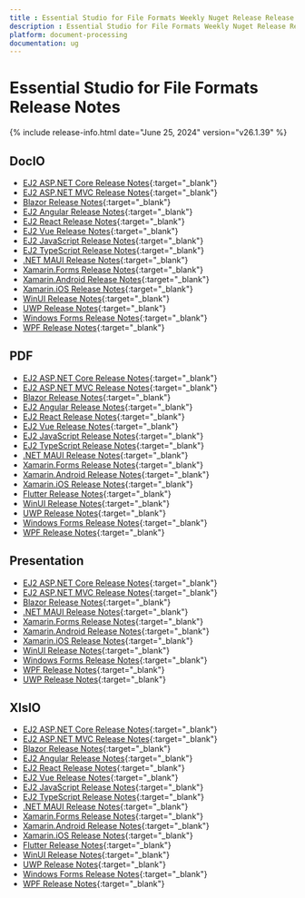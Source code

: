 ```yaml
---
title : Essential Studio for File Formats Weekly Nuget Release Release Notes  
description : Essential Studio for File Formats Weekly Nuget Release Release Notes  
platform: document-processing
documentation: ug
---
```


# Essential Studio for File Formats  Release Notes  

{% include release-info.html date="June 25, 2024"  version="v26.1.39" %} 

## DocIO

* [EJ2 ASP.NET Core Release Notes](https://ej2.syncfusion.com/aspnetcore/documentation/release-notes/26.1.39#docio){:target="_blank"}
* [EJ2 ASP.NET MVC Release Notes](https://ej2.syncfusion.com/aspnetmvc/documentation/release-notes/26.1.39#docio){:target="_blank"}
* [Blazor Release Notes](https://blazor.syncfusion.com/documentation/release-notes/26.1.39#docio){:target="_blank"}
* [EJ2 Angular Release Notes](https://ej2.syncfusion.com/angular/documentation/release-notes/26.1.39#documenteditor){:target="_blank"}
* [EJ2 React Release Notes](https://ej2.syncfusion.com/react/documentation/release-notes/26.1.39#documenteditor){:target="_blank"}
* [EJ2 Vue  Release Notes](https://ej2.syncfusion.com/vue/documentation/release-notes/26.1.39#documenteditor){:target="_blank"}
* [EJ2 JavaScript Release Notes](https://ej2.syncfusion.com/javascript/documentation/release-notes/26.1.39#documenteditor){:target="_blank"}
* [EJ2 TypeScript Release Notes](https://ej2.syncfusion.com/documentation/release-notes/26.1.39#documenteditor){:target="_blank"}
* [.NET MAUI Release Notes](/maui/release-notes/v26.1.39#docio){:target="_blank"}
* [Xamarin.Forms Release Notes](/xamarin/release-notes/v26.1.39#docio){:target="_blank"}
* [Xamarin.Android Release Notes](/xamarin-android/release-notes/v26.1.39#docio){:target="_blank"}
* [Xamarin.iOS Release Notes](/xamarin-ios/release-notes/v26.1.39#docio){:target="_blank"}
* [WinUI Release Notes](/winui/release-notes/v26.1.39#docio){:target="_blank"}
* [UWP Release Notes](/uwp/release-notes/v26.1.39#docio){:target="_blank"}
* [Windows Forms Release Notes](/windowsforms/release-notes/v26.1.39#docio){:target="_blank"}
* [WPF Release Notes](/wpf/release-notes/v26.1.39#docio){:target="_blank"}



## PDF

* [EJ2 ASP.NET Core Release Notes](https://ej2.syncfusion.com/aspnetcore/documentation/release-notes/26.1.39#pdf){:target="_blank"}
* [EJ2 ASP.NET MVC Release Notes](https://ej2.syncfusion.com/aspnetmvc/documentation/release-notes/26.1.39#pdf){:target="_blank"}
* [Blazor Release Notes](https://blazor.syncfusion.com/documentation/release-notes/26.1.39#pdf){:target="_blank"}
* [EJ2 Angular Release Notes](https://ej2.syncfusion.com/angular/documentation/release-notes/26.1.39#pdf-viewer){:target="_blank"}
* [EJ2 React Release Notes](https://ej2.syncfusion.com/react/documentation/release-notes/26.1.39#pdf-viewer){:target="_blank"}
* [EJ2 Vue  Release Notes](https://ej2.syncfusion.com/vue/documentation/release-notes/26.1.39#pdf-viewer){:target="_blank"}
* [EJ2 JavaScript Release Notes](https://ej2.syncfusion.com/javascript/documentation/release-notes/26.1.39#pdf-viewer){:target="_blank"}
* [EJ2 TypeScript Release Notes](https://ej2.syncfusion.com/documentation/release-notes/26.1.39#pdf-viewer){:target="_blank"}
* [.NET MAUI Release Notes](/maui/release-notes/v26.1.39#pdf){:target="_blank"}
* [Xamarin.Forms Release Notes](/xamarin/release-notes/v26.1.39#pdf){:target="_blank"}
* [Xamarin.Android Release Notes](/xamarin-android/release-notes/v26.1.39#pdf){:target="_blank"}
* [Xamarin.iOS Release Notes](/xamarin-ios/release-notes/v26.1.39#pdf){:target="_blank"}
* [Flutter Release Notes](/flutter/release-notes/v26.1.39#pdf){:target="_blank"}
* [WinUI Release Notes](/winui/release-notes/v26.1.39#pdf){:target="_blank"}
* [UWP Release Notes](/uwp/release-notes/v26.1.39#pdf){:target="_blank"}
* [Windows Forms Release Notes](/windowsforms/release-notes/v26.1.39#pdf){:target="_blank"}
* [WPF Release Notes](/wpf/release-notes/v26.1.39#pdf){:target="_blank"}


## Presentation

* [EJ2 ASP.NET Core Release Notes](https://ej2.syncfusion.com/aspnetcore/documentation/release-notes/26.1.39#presentation){:target="_blank"}
* [EJ2 ASP.NET MVC Release Notes](https://ej2.syncfusion.com/aspnetmvc/documentation/release-notes/26.1.39#presentation){:target="_blank"}
* [Blazor Release Notes](https://blazor.syncfusion.com/documentation/release-notes/26.1.39#presentation){:target="_blank"}
* [.NET MAUI Release Notes](/maui/release-notes/v26.1.39#presentation){:target="_blank"}
* [Xamarin.Forms Release Notes](/xamarin/release-notes/v26.1.39#presentation){:target="_blank"}
* [Xamarin.Android Release Notes](/xamarin-android/release-notes/v26.1.39#presentation){:target="_blank"}
* [Xamarin.iOS Release Notes](/xamarin-ios/release-notes/v26.1.39#presentation){:target="_blank"}
* [WinUI Release Notes](/winui/release-notes/v26.1.39#presentation){:target="_blank"}
* [Windows Forms Release Notes](/windowsforms/release-notes/v26.1.39#presentation){:target="_blank"}
* [WPF Release Notes](/wpf/release-notes/v26.1.39#presentation){:target="_blank"}
* [UWP Release Notes](/uwp/release-notes/v26.1.39#presentation){:target="_blank"}



## XlsIO

* [EJ2 ASP.NET Core Release Notes](https://ej2.syncfusion.com/aspnetcore/documentation/release-notes/26.1.39#xlsio){:target="_blank"}
* [EJ2 ASP.NET MVC Release Notes](https://ej2.syncfusion.com/aspnetmvc/documentation/release-notes/26.1.39#xlsio){:target="_blank"}
* [Blazor Release Notes](https://blazor.syncfusion.com/documentation/release-notes/26.1.39#xlsio){:target="_blank"}
* [EJ2 Angular Release Notes](https://ej2.syncfusion.com/angular/documentation/release-notes/26.1.39#spreadsheet){:target="_blank"}
* [EJ2 React Release Notes](https://ej2.syncfusion.com/react/documentation/release-notes/26.1.39#spreadsheet){:target="_blank"}
* [EJ2 Vue  Release Notes](https://ej2.syncfusion.com/vue/documentation/release-notes/26.1.39#spreadsheet){:target="_blank"}
* [EJ2 JavaScript Release Notes](https://ej2.syncfusion.com/javascript/documentation/release-notes/26.1.39#spreadsheet){:target="_blank"}
* [EJ2 TypeScript Release Notes](https://ej2.syncfusion.com/documentation/release-notes/26.1.39#spreadsheet){:target="_blank"}
* [.NET MAUI Release Notes](/maui/release-notes/v26.1.39#xlsio){:target="_blank"}
* [Xamarin.Forms Release Notes](/xamarin/release-notes/v26.1.39#xlsio){:target="_blank"}
* [Xamarin.Android Release Notes](/xamarin-android/release-notes/v26.1.39#xlsio){:target="_blank"}
* [Xamarin.iOS Release Notes](/xamarin-ios/release-notes/v26.1.39#xlsio){:target="_blank"}
* [Flutter Release Notes](/flutter/release-notes/v26.1.39#xlsio){:target="_blank"}
* [WinUI Release Notes](/winui/release-notes/v26.1.39#xlsio){:target="_blank"}
* [UWP Release Notes](/uwp/release-notes/v26.1.39#xlsio){:target="_blank"}
* [Windows Forms Release Notes](/windowsforms/release-notes/v26.1.39#xlsio){:target="_blank"}
* [WPF Release Notes](/wpf/release-notes/v26.1.39#xlsio){:target="_blank"}


